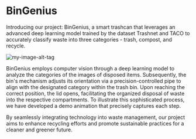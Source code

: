 # BinGenius
Introducing our project: BinGenius, a smart trashcan that leverages an advanced deep learning model trained by the dataset Trashnet and TACO to accurately classify waste into three categories - trash, compost, and recycle.

![my-image-alt-tag](BinGenius/thumbnail.jpg)

BinGenius employs computer vision through a deep learning model to analyze the categories of the images of disposed items. Subsequently, the bin's mechanism adjusts its orientation via a precision-controlled pipe to align with the designated category within the trash bin. Upon reaching the correct position, the lid opens, facilitating the organized disposal of waste into the respective compartments. To illustrate this sophisticated process, we have developed a demo animation that precisely captures each step.

By seamlessly integrating technology into waste management, our project aims to enhance recycling efforts and promote sustainable practices for a cleaner and greener future.
